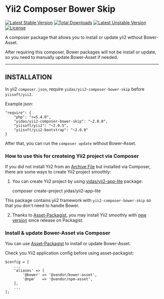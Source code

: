 Yii2 Composer Bower Skip
========================

[![Latest Stable Version](https://poser.pugx.org/yidas/yii2-composer-bower-skip/v/stable)](https://packagist.org/packages/yidas/yii2-composer-bower-skip)
[![Total Downloads](https://poser.pugx.org/yidas/yii2-composer-bower-skip/downloads)](https://packagist.org/packages/yidas/yii2-composer-bower-skip)
[![Latest Unstable Version](https://poser.pugx.org/yidas/yii2-composer-bower-skip/v/unstable)](https://packagist.org/packages/yidas/yii2-composer-bower-skip)
[![License](https://poser.pugx.org/yidas/yii2-composer-bower-skip/license)](https://packagist.org/packages/yidas/yii2-composer-bower-skip)

A composer package that allows you to install or update yii2 without Bower-Asset.

After requiring this composer, Bower packages will not be install or update, so you need to manually update Bower-Asset if needed.

---

INSTALLATION
------------

In yii2 `composer.json`, require `yidas/yii2-composer-bower-skip` before `yiisoft/yii2`.

Example json:
```
"require": {
    "php": ">=5.4.0",
    "yidas/yii2-composer-bower-skip": "~2.0.0",
    "yiisoft/yii2": "~2.0.5",
    "yiisoft/yii2-bootstrap": "~2.0.0"
}
```

After that, you can run the `composer update` without Bower-Asset.


### How to use this for createing Yii2 project via Composer

If you did not install Yii2 from an [Archive File](http://www.yiiframework.com/download/) but installed via Composer, there are some ways to create Yii2 project smoothly:

1. You can create Yii2 project by using [yidas/yii2-app-lite](https://github.com/yidas/yii2-app-lite) package:

    composer create-project yidas/yii2-app-lite

This package contains yii2 framework with `yii2-composer-bower-skip` so that you don't need to handle Bower.

2. Thanks to [Asset-Packagist](https://asset-packagist.org/), you may install Yii2 smoothly with [new version](https://github.com/yiisoft/yii2-app-basic/commit/fc2ec7dfee9313288171e2fe8a5b80e22c1e1509) since release on Packagist.


### Install & update Bower-Asset via Composer 

You can use [Asset-Packagist](https://asset-packagist.org/) to install or update Bower-Asset.

Check you Yii2 application config before using asset-packagist:

    $config = [
        ...
        'aliases' => [
            '@bower' => '@vendor/bower-asset',
            '@npm'   => '@vendor/npm-asset',
        ],
        ...
    ];
